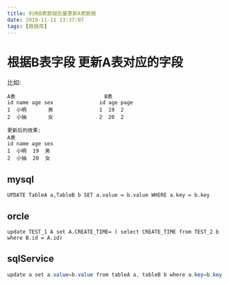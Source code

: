 ```yaml
---
title: 利用B表数据批量更新A表数据
date: 2019-11-11 13:37:07
tags: [数据库]
---
```


# 根据B表字段 更新A表对应的字段

比如:

```
A表                             B表
id name age sex               id age page
1  小明       男               1  19  2
2  小抽       女               2  20  2

更新后的效果:
A表                          
id name age sex            
1  小明  19  男              
2  小抽  20  女               
```

<!--more-->

## mysql

```
UPDATE TableA a,TableB b SET a.value = b.value WHERE a.key = b.key
```



## orcle

```
update TEST_1 A set A.CREATE_TIME= ( select CREATE_TIME from TEST_2 b where B.id = A.id)
```



## sqlService

```java
update a set a.value=b.value from tableA a, tableB b where a.key=b.key
```

